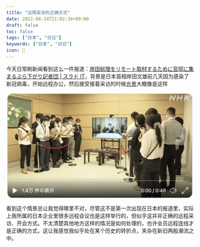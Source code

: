 ```yaml
---
title: "远程采访的正确方式"
date: 2022-08-24T21:02:34+09:00
draft: false
toc: false
tags: ["日本", "日记"]
keywords: ["日本", "日记"]
icon: 🙊
---
```


今天日常刷新闻看到这么一件报道：[岸田総理をリモート取材するために官邸に集まるぶら下がり記者団 | スラド IT](https://it.srad.jp/story/22/08/23/1456229/)，背景是日本首相岸田文雄前几天因为感染了新冠病毒，开始远程办公，然后接受接着采访的时候[光景](https://twitter.com/natfukue/status/1561687361100034049)大概像是这样

![岸田文雄远程接受记者团采访](featured_remote_interview_kantei.jpeg)

看到这个情景总让我觉得哪里不对，尽管这不是第一次出现在日本的报道里，实际上我所属的日本企业里很多远程会议也是这样举行的，但似乎这并非正确的远程采访、开会方式。不太清楚其他地方这样的情况是如何处理的，也许全员远程连线才是正确的方式，这让我感觉我似乎处在某个历史的转折点，夹杂在新旧两股潮流之中。
